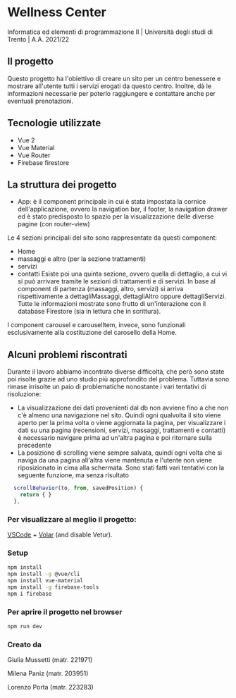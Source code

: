 # Wellness Center
Informatica ed elementi di programmazione II  | Università degli studi di Trento | A.A. 2021/22



## Il progetto
Questo progetto ha l'obiettivo di creare un sito per un centro benessere e mostrare all'utente tutti i servizi erogati da questo centro. Inoltre, dà le informazioni necessarie per poterlo raggiungere e contattare anche per eventuali prenotazioni.

## Tecnologie utilizzate
* Vue 2
* Vue Material
* Vue Router
* Firebase firestore

## La struttura dei progetto
* App: è il component principale in cui è stata impostata la cornice dell'applicazione, ovvero la navigation bar, il footer, la navigation drawer ed è stato predisposto lo spazio per la visualizzazione delle diverse pagine (con router-view)

Le 4 sezioni principali del sito sono rappresentate da questi component:  
* Home
* massaggi e altro (per la sezione trattamenti)
* servizi 
* contatti 
Esiste poi una quinta sezione, ovvero quella di dettaglio, a cui vi si può arrivare tramite le sezioni di trattamenti e di servizi. In base al component di partenza (massaggi, altro, servizi) si arriva rispettivamente a dettagliMassaggi, dettagliAltro oppure dettagliServizi. Tutte le informazioni mostrate sono frutto di un'interazione con il database Firestore (sia in lettura che in scrittura).

I component carousel e carouselItem, invece, sono funzionali esclusivamente alla costituzione del carosello della Home.


## Alcuni problemi riscontrati
Durante il lavoro abbiamo incontrato diverse difficoltà, che però sono state poi risolte grazie ad uno studio più approfondito del problema. Tuttavia sono rimase irrisolte un paio di problematiche nonostante i vari tentativi di risoluzione:
* La visualizzazione dei dati provenienti dal db non avviene fino a che non c'è almeno una navigazione nel sito. Quindi ogni qualvolta il sito viene aperto per la prima volta o viene aggiornata la pagina, per visualizzare i dati su una pagina (recensioni, servizi, massaggi, trattamenti e contatti) è necessario navigare prima ad un'altra pagina e poi ritornare sulla precedente
* La posizione di scrolling viene sempre salvata, quindi ogni volta che si naviga da una pagina all'altra viene mantenuta e l'utente non viene riposizionato in cima alla schermata. Sono stati fatti vari tentativi con la seguente funzione, ma senza risultato
```javascript
  scrollBehavior(to, from, savedPosition) {
    return { }
  },
  ```

### Per visualizzare al meglio il progetto:

[VSCode](https://code.visualstudio.com/) + [Volar](https://marketplace.visualstudio.com/items?itemName=johnsoncodehk.volar) (and disable Vetur).


### Setup

```sh
npm install
npm install -g @vue/cli
npm install vue-material
npm install -g firebase-tools
npm i firebase
```

### Per aprire il progetto nel browser

```sh
npm run dev
```

### Creato da
Giulia Mussetti (matr. 221971)

Milena Paniz (matr. 203951)

Lorenzo Porta (matr. 223283)